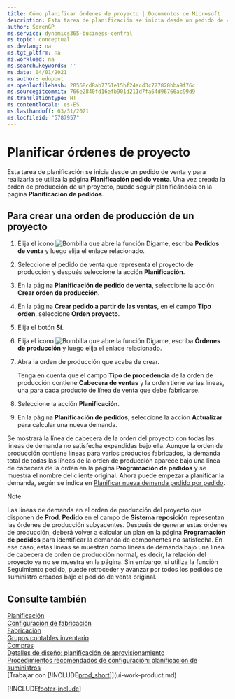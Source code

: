 ```yaml
---
title: Cómo planificar órdenes de proyecto | Documentos de Microsoft
description: Esta tarea de planificación se inicia desde un pedido de venta y para realizarla se utiliza la página **Planificación pedido venta**. Una vez creada la orden de producción de un proyecto, puede seguir planificándola en la página **Planificación de pedidos**.
author: SorenGP
ms.service: dynamics365-business-central
ms.topic: conceptual
ms.devlang: na
ms.tgt_pltfrm: na
ms.workload: na
ms.search.keywords: ''
ms.date: 04/01/2021
ms.author: edupont
ms.openlocfilehash: 28568cd8ab7751e15bf24acd3c727828bba9f76c
ms.sourcegitcommit: 766e2840fd16efb901d211d7fa64d96766ac99d9
ms.translationtype: HT
ms.contentlocale: es-ES
ms.lasthandoff: 03/31/2021
ms.locfileid: "5787957"
---
```

# <a name="plan-project-orders"></a>Planificar órdenes de proyecto
Esta tarea de planificación se inicia desde un pedido de venta y para realizarla se utiliza la página **Planificación pedido venta**. Una vez creada la orden de producción de un proyecto, puede seguir planificándola en la página **Planificación de pedidos**.  

## <a name="to-create-a-project-production-order"></a>Para crear una orden de producción de un proyecto  

1.  Elija el icono ![Bombilla que abre la función Dígame](media/ui-search/search_small.png "Dígame qué desea hacer"), escriba **Pedidos de venta** y luego elija el enlace relacionado.  
2.  Seleccione el pedido de venta que representa el proyecto de producción y después seleccione la acción **Planificación**.  
4.  En la página **Planificación de pedido de venta**, seleccione la acción **Crear orden de producción**.  
5.  En la página **Crear pedido a partir de las ventas**, en el campo **Tipo orden**, seleccione **Orden proyecto**.  
6.  Elija el botón **Sí**.  
7.  Elija el icono ![Bombilla que abre la función Dígame](media/ui-search/search_small.png "Dígame qué desea hacer"), escriba **Órdenes de producción** y luego elija el enlace relacionado.
8. Abra la orden de producción que acaba de crear.  

    Tenga en cuenta que el campo **Tipo de procedencia** de la orden de producción contiene **Cabecera de ventas** y la orden tiene varias líneas, una para cada producto de línea de venta que debe fabricarse.  
9. Seleccione la acción **Planificación**.
10. En la página **Planificación de pedidos**, seleccione la acción **Actualizar** para calcular una nueva demanda.  

Se mostrará la línea de cabecera de la orden del proyecto con todas las líneas de demanda no satisfecha expandidas bajo ella. Aunque la orden de producción contiene líneas para varios productos fabricados, la demanda total de todas las líneas de la orden de producción aparece bajo una línea de cabecera de la orden en la página **Programación de pedidos** y se muestra el nombre del cliente original. Ahora puede empezar a planificar la demanda, según se indica en [Planificar nueva demanda pedido por pedido](production-how-to-plan-for-new-demand.md).  

> [!NOTE]  
>  Las líneas de demanda en el orden de producción del proyecto que disponen de **Prod. Pedido** en el campo de **Sistema reposición** representan las órdenes de producción subyacentes. Después de generar estas órdenes de producción, deberá volver a calcular un plan en la página **Programación de pedidos** para identificar la demanda de componentes no satisfecha. En ese caso, estas líneas se muestran como líneas de demanda bajo una línea de cabecera de orden de producción normal, es decir, la relación del proyecto ya no se muestra en la página. Sin embargo, si utiliza la función Seguimiento pedido, puede retroceder y avanzar por todos los pedidos de suministro creados bajo el pedido de venta original.  

## <a name="see-also"></a>Consulte también
[Planificación](production-planning.md)   
[Configuración de fabricación](production-configure-production-processes.md)  
[Fabricación](production-manage-manufacturing.md)    
[Grupos contables inventario](inventory-manage-inventory.md)  
[Compras](purchasing-manage-purchasing.md)  
[Detalles de diseño: planificación de aprovisionamiento](design-details-supply-planning.md)   
[Procedimientos recomendados de configuración: planificación de suministros](setup-best-practices-supply-planning.md)  
[Trabajar con [!INCLUDE[prod_short](includes/prod_short.md)]](ui-work-product.md)


[!INCLUDE[footer-include](includes/footer-banner.md)]